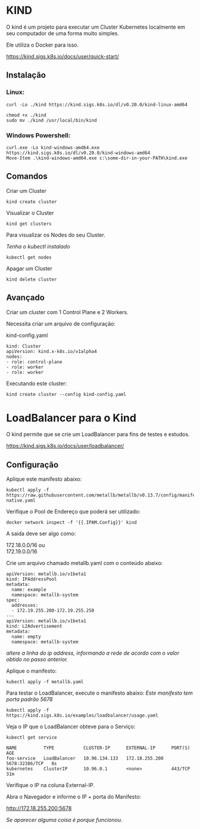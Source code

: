 # KIND

O kind é um projeto para executar um Cluster Kubernetes localmente em seu computador de uma forma muito simples.

Ele utiliza o Docker para isso.

https://kind.sigs.k8s.io/docs/user/quick-start/


## Instalação

### Linux:

```
curl -Lo ./kind https://kind.sigs.k8s.io/dl/v0.20.0/kind-linux-amd64

chmod +x ./kind
sudo mv ./kind /usr/local/bin/kind
```

### Windows Powershell:
```
curl.exe -Lo kind-windows-amd64.exe https://kind.sigs.k8s.io/dl/v0.20.0/kind-windows-amd64
Move-Item .\kind-windows-amd64.exe c:\some-dir-in-your-PATH\kind.exe
```

## Comandos

Criar um Cluster
```
kind create cluster
```

Visualizar o Cluster
```
kind get clusters
```

Para visualizar os Nodes do seu Cluster.

*Tenha o kubectl instalado*
```
kubectl get nodes
```

Apagar um Cluster
```
kind delete cluster
```

## Avançado

Criar um cluster com 1 Control Plane e 2 Workers.

Necessita criar um arquivo de configuração:

kind-config.yaml
```
kind: Cluster
apiVersion: kind.x-k8s.io/v1alpha4
nodes:
- role: control-plane
- role: worker
- role: worker
```

Executando este cluster:
```
kind create cluster --config kind-config.yaml
```


# LoadBalancer para o Kind

O kind permite que se crie um LoadBalancer para fins de testes e estudos.

https://kind.sigs.k8s.io/docs/user/loadbalancer/


## Configuração

Aplique este manifesto abaixo:
```
kubectl apply -f https://raw.githubusercontent.com/metallb/metallb/v0.13.7/config/manifests/metallb-native.yaml
```

Verifique o Pool de Endereço que poderá ser utilizado:
```
docker network inspect -f '{{.IPAM.Config}}' kind
```
A saida deve ser algo como:

172.18.0.0/16 ou 
<br>
172.19.0.0/16

Crie um arquivo chamado metallb.yaml com o conteúdo abaixo:
```
apiVersion: metallb.io/v1beta1
kind: IPAddressPool
metadata:
  name: example
  namespace: metallb-system
spec:
  addresses:
  - 172.19.255.200-172.19.255.250
---
apiVersion: metallb.io/v1beta1
kind: L2Advertisement
metadata:
  name: empty
  namespace: metallb-system
```
*altere a linha do ip address, informando a rede de acordo com o valor obtido no passo anterior.*

Aplique o manifesto:
```
kubectl apply -f metallb.yaml
```

Para testar o LoadBalancer, execute o manifesto abaixo:
*Este manifesto tem porta padrão 5678*
```
kubectl apply -f https://kind.sigs.k8s.io/examples/loadbalancer/usage.yaml
```

Veja o IP que o LoadBalancer obteve para o Serviço:
```
kubectl get service
```

```
NAME          TYPE           CLUSTER-IP      EXTERNAL-IP      PORT(S)          AGE
foo-service   LoadBalancer   10.96.134.133   172.18.255.200   5678:32386/TCP   8s
kubernetes    ClusterIP      10.96.0.1       <none>           443/TCP          31m
```

Verifique o IP na coluna External-IP.

Abra o Navegador e informe o IP + porta do Manifesto:

http://172.18.255.200:5678

*Se aparecer alguma coisa é porque funcionou.*
